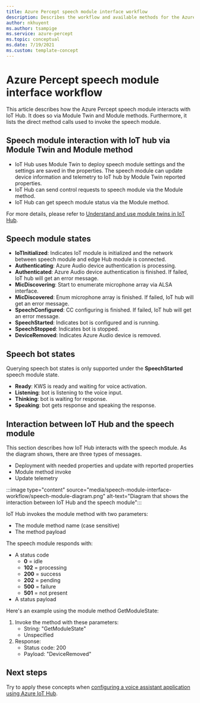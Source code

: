 ```yaml
---
title: Azure Percept speech module interface workflow
description: Describes the workflow and available methods for the Azure Percept speech module 
author: nkhuyent
ms.author: tsampige
ms.service: azure-percept
ms.topic: conceptual
ms.date: 7/19/2021
ms.custom: template-concept
---
```


# Azure Percept speech module interface workflow

This article describes how the Azure Percept speech module interacts with IoT Hub. It does so via Module Twin and Module methods. Furthermore, it lists the direct method calls used to invoke the speech module.

## Speech module interaction with IoT hub via Module Twin and Module method
- IoT Hub uses Module Twin to deploy speech module settings and the settings are saved in the properties. The speech module can update device information and telemetry to IoT hub by Module Twin reported properties.
- IoT Hub can send control requests to speech module via the Module method.
- IoT Hub can get speech module status via the Module method.

For more details, please refer to [Understand and use module twins in IoT Hub](../iot-hub/iot-hub-devguide-module-twins.md).


## Speech module states
- **IoTInitialized**: Indicates IoT module is initialized and the network between speech module and edge Hub module is connected.
- **Authenticating**: Azure Audio device authentication is processing.
- **Authenticated**: Azure Audio device authentication is finished. If failed, IoT hub will get an error message.
- **MicDiscovering**: Start to enumerate microphone array via ALSA interface.
- **MicDiscovered**: Enum microphone array is finished. If failed, IoT hub will get an error message.
- **SpeechConfigured**: CC configuring is finished. If failed, IoT hub will get an error message.
- **SpeechStarted**: Indicates bot is configured and is running.
- **SpeechStopped**: Indicates bot is stopped.
- **DeviceRemoved**: Indicates Azure Audio device is removed.


## Speech bot states
Querying speech bot states is only supported under the **SpeechStarted** speech module state.
- **Ready**: KWS is ready and waiting for voice activation.
- **Listening**: bot is listening to the voice input.
- **Thinking**: bot is waiting for response.
- **Speaking**: bot gets response and speaking the response.

## Interaction between IoT Hub and the speech module 
This section describes how IoT Hub interacts with the speech module. As the diagram shows, there are three types of messages.
- Deployment with needed properties and update with reported properties
- Module method invoke
- Update telemetry

:::image type="content" source="media/speech-module-interface-workflow/speech-module-diagram.png" alt-text="Diagram that shows the interaction between IoT Hub and the speech module":::

IoT Hub invokes the module method with two parameters:
- The module method name (case sensitive)
- The method payload

The speech module responds with:
- A status code
    - **0** = idle
    - **102** = processing
    - **200** = success
    - **202** = pending
    - **500** = failure
    - **501** = not present
- A status payload

Here's an example using the module method GetModuleState:
1. Invoke the method with these parameters:
    - String: "GetModuleState"
    - Unspecified
1. Response:
    - Status code: 200
    - Payload: "DeviceRemoved"

## Next steps
Try to apply these concepts when [configuring a voice assistant application using Azure IoT Hub](./how-to-configure-voice-assistant.md).
